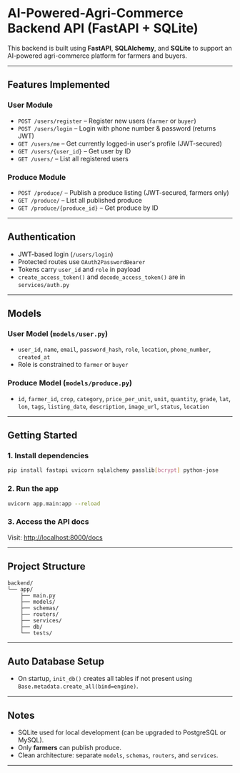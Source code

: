 # AI-Powered-Agri-Commerce Backend API (FastAPI + SQLite)

This backend is built using **FastAPI**, **SQLAlchemy**, and **SQLite** to support an AI-powered agri-commerce platform for farmers and buyers.

---

## Features Implemented

### User Module
- `POST /users/register` – Register new users (`farmer` or `buyer`)
- `POST /users/login` – Login with phone number & password (returns JWT)
- `GET /users/me` – Get currently logged-in user's profile (JWT-secured)
- `GET /users/{user_id}` – Get user by ID
- `GET /users/` – List all registered users

### Produce Module
- `POST /produce/` – Publish a produce listing (JWT-secured, farmers only)
- `GET /produce/` – List all published produce
- `GET /produce/{produce_id}` – Get produce by ID

---

## Authentication

- JWT-based login (`/users/login`)
- Protected routes use `OAuth2PasswordBearer`
- Tokens carry `user_id` and `role` in payload
- `create_access_token()` and `decode_access_token()` are in `services/auth.py`

---

## Models

### User Model (`models/user.py`)
- `user_id`, `name`, `email`, `password_hash`, `role`, `location`, `phone_number`, `created_at`
- Role is constrained to `farmer` or `buyer`

### Produce Model (`models/produce.py`)
- `id`, `farmer_id`, `crop`, `category`, `price_per_unit`, `unit`, `quantity`, `grade`, `lat`, `lon`, `tags`, `listing_date`, `description`, `image_url`, `status`, `location`

---

## Getting Started

### 1. Install dependencies
```bash
pip install fastapi uvicorn sqlalchemy passlib[bcrypt] python-jose
```

### 2. Run the app
```bash
uvicorn app.main:app --reload
```

### 3. Access the API docs
Visit: [http://localhost:8000/docs](http://localhost:8000/docs)

---

## Project Structure
```
backend/
└── app/
    ├── main.py
    ├── models/
    ├── schemas/
    ├── routers/
    ├── services/
    ├── db/
    └── tests/
```

---

## Auto Database Setup
- On startup, `init_db()` creates all tables if not present using `Base.metadata.create_all(bind=engine)`.

---

## Notes
- SQLite used for local development (can be upgraded to PostgreSQL or MySQL).
- Only **farmers** can publish produce.
- Clean architecture: separate `models`, `schemas`, `routers`, and `services`.

---

